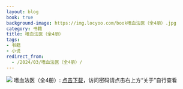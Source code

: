 ```yaml
---
layout: blog
book: true
background-image: https://img.locyoo.com/book嗜血法医（全4册）.jpg
category: 书籍
title: 嗜血法医（全4册）
tags:
- 书籍
- 小说
redirect_from:
  - /2024/03/嗜血法医（全4册）/
---
```

![](https://img.locyoo.com/book嗜血法医（全4册）.jpg)
嗜血法医（全4册）: <a name = "ref1" href="https://url18.ctfile.com/f/50983618-1418308055-635028?p=3619">点击下载</a>，访问密码请点击右上方“关于”自行查看